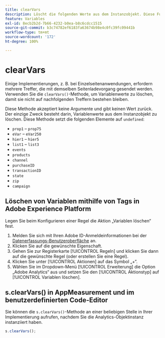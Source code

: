 ```yaml
---
title: clearVars
description: Löscht die folgenden Werte aus dem Instanzobjekt. Diese Funktion entfernt die Elemente (legt sie als „undefiniert“ fest).
feature: Variables
exl-id: 8ecb2b2d-7b66-4232-b0ea-b8c6cdcc1515
source-git-commit: b3c74782ef6183fa63674b98e4c0fc39fc09441b
workflow-type: tm+mt
source-wordcount: '172'
ht-degree: 100%

---
```


# clearVars

Einige Implementierungen, z. B. bei Einzelseitenanwendungen, erfordern mehrere Treffer, die mit demselben Seitenladevorgang gesendet werden. Verwenden Sie die `clearVars()`-Methode, um Variablenwerte zu löschen, damit sie nicht auf nachfolgenden Treffern bestehen bleiben.

Diese Methode akzeptiert keine Argumente und gibt keinen Wert zurück. Der einzige Zweck besteht darin, Variablenwerte aus dem Instanzobjekt zu löschen. Diese Methode setzt die folgenden Elemente auf `undefined`:

* `prop1` – `prop75`
* `eVar` – `eVar250`
* `hier1` – `hier5`
* `list1` – `list3`
* `events`
* `products`
* `channel`
* `purchaseID`
* `transactionID`
* `state`
* `zip`
* `campaign`

## Löschen von Variablen mithilfe von Tags in Adobe Experience Platform

Legen Sie beim Konfigurieren einer Regel die Aktion „Variablen löschen“ fest.

1. Melden Sie sich mit Ihren Adobe ID-Anmeldeinformationen bei der [Datenerfassungs-Benutzeroberfläche](https://experience.adobe.com/data-collection) an.
2. Klicken Sie auf die gewünschte Eigenschaft.
3. Gehen Sie zur Registerkarte [!UICONTROL Regeln] und klicken Sie dann auf die gewünschte Regel (oder erstellen Sie eine Regel).
4. Klicken Sie unter [!UICONTROL Aktionen] auf das Symbol „+“.
5. Wählen Sie im Dropdown-Menü [!UICONTROL Erweiterung] die Option „Adobe Analytics“ aus und setzen Sie den [!UICONTROL Aktionstyp] auf [!UICONTROL Variablen löschen].

## s.clearVars() in AppMeasurement und im benutzerdefinierten Code-Editor

Sie können die `s.clearVars()`-Methode an einer beliebigen Stelle in Ihrer Implementierung aufrufen, nachdem Sie die Analytics-Objektinstanz instanziiert haben.

```js
s.clearVars();
```
